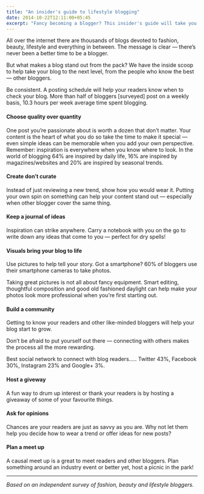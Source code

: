 ```yaml
---
title: "An insider's guide to lifestyle blogging"
date: 2014-10-22T12:11:00+05:45
excerpt: "Fancy becoming a blogger? This insider's guide will take you through everything you need to know."
---
```


All over the internet there are thousands of blogs devoted to fashion, beauty, lifestyle and everything in between. The message is clear — there’s never been a better time to be a blogger.

But what makes a blog stand out from the pack? We have the inside scoop to help take your blog to the next level, from the people who know the best — other bloggers.

Be consistent. A posting schedule will help your readers know when to check your blog. More than half of bloggers [surveyed] post on a weekly basis, 10.3 hours per week average time spent blogging.

#### Choose quality over quantity

One post you’re passionate about is worth a dozen that don’t matter. Your content is the heart of what you do so take the time to make it special — even simple ideas can be memorable when you add your own perspective. Remember: inspiration is everywhere when you know where to look. In the world of blogging 64% are inspired by daily life, 16% are inspired by magazines/websites and 20% are inspired by seasonal trends.

#### Create don’t curate

Instead of just reviewing a new trend, show how you would wear it. Putting your own spin on something can help your content stand out — especially when other blogger cover the same thing.

#### Keep a journal of ideas

Inspiration can strike anywhere. Carry a notebook with you on the go to write down any ideas that come to you — perfect for dry spells!

#### Visuals bring your blog to life

Use pictures to help tell your story. Got a smartphone? 60% of bloggers use their smartphone cameras to take photos.

Taking great pictures is not all about fancy equipment. Smart editing, thoughtful composition and good old fashioned daylight can help make your photos look more professional when you’re first starting out.

#### Build a community

Getting to know your readers and other like-minded bloggers will help your blog start to grow.

Don’t be afraid to put yourself out there — connecting with others makes the process all the more rewarding.

Best social network to connect with blog readers..... Twitter 43%, Facebook 30%, Instagram 23% and Google+ 3%.

#### Host a giveway

A fun way to drum up interest or thank your readers is by hosting a giveaway of some of your favourite things.

#### Ask for opinions

Chances are your readers are just as savvy as you are. Why not let them help you decide how to wear a trend or offer ideas for new posts?

#### Plan a meet up

A causal meet up is a great to meet readers and other bloggers. Plan something around an industry event or better yet, host a picnic in the park!

---

_Based on an independent survey of fashion, beauty and lifestyle bloggers._
